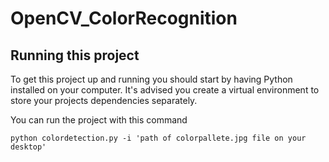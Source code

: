 # OpenCV_ColorRecognition
## Running this project

To get this project up and running you should start by having Python installed on your computer. It's advised you create a virtual environment to store your projects dependencies separately.

You can run the project with this command

```
python colordetection.py -i 'path of colorpallete.jpg file on your desktop' 
```
